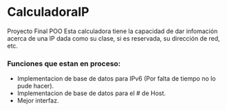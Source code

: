 # CalculadoraIP
Proyecto Final POO
Esta calculadora tiene la capacidad de dar infomación acerca de una IP dada como su clase, si es reservada, su dirección de red, etc.
### Funciones que estan en proceso:
- Implementacion de base de datos para IPv6 (Por falta de tiempo no lo pude hacer).
- Implementacion de base de datos para el # de Host.
- Mejor interfaz. 
